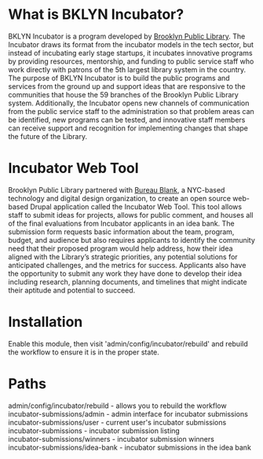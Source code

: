 # What is BKLYN Incubator?

BKLYN Incubator is a program developed by [Brooklyn Public Library](http://www.bklynlibrary.org/). The Incubator draws its format from the incubator models in the tech sector, but instead of incubating early stage startups, it incubates innovative programs by providing resources, mentorship, and funding to public service staff who work directly with patrons of the 5th largest library system in the country.  The purpose of BKLYN Incubator is to build the public programs and services from the ground up and support ideas that are responsive to the communities that house the 59 branches of the Brooklyn Public Library system.  Additionally, the Incubator opens new channels of communication from the public service staff to the administration so that problem areas can be identified, new programs can be tested, and innovative staff members can receive support and recognition for implementing changes that shape the future of the Library.

# Incubator Web Tool

Brooklyn Public Library partnered with [Bureau Blank](http://bureaublank.com/), a NYC-based technology and digital design organization, to create an open source web-based Drupal application called the Incubator Web Tool. This tool allows staff to submit ideas for projects, allows for public comment, and houses all of the final evaluations from Incubator applicants in an idea bank.  The submission form requests basic information about the team, program, budget, and audience but also requires applicants to identify the community need that their proposed program would help address, how their idea aligned with the Library’s strategic priorities, any potential solutions for anticipated challenges, and the metrics for success.  Applicants also have the opportunity to submit any work they have done to develop their idea including research, planning documents, and timelines that might indicate their aptitude and potential to succeed.


# Installation

Enable this module, then visit 'admin/config/incubator/rebuild' and rebuild the workflow to ensure it is in the proper state.

# Paths

admin/config/incubator/rebuild - allows you to rebuild the workflow  
incubator-submissions/admin - admin interface for incubator submissions  
incubator-submissions/user - current user's incubator submissions  
incubator-submissions - incubator submission listing  
incubator-submissions/winners - incubator submission winners  
incubator-submissions/idea-bank - incubator submissions in the idea bank  

